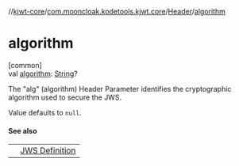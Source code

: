 //[kjwt-core](../../../index.md)/[com.mooncloak.kodetools.kjwt.core](../index.md)/[Header](index.md)/[algorithm](algorithm.md)

# algorithm

[common]\
val [algorithm](algorithm.md): [String](https://kotlinlang.org/api/latest/jvm/stdlib/kotlin/-string/index.html)?

The &quot;alg&quot; (algorithm) Header Parameter identifies the cryptographic algorithm used to secure the JWS.

Value defaults to `null`.

#### See also

| | |
|---|---|
|  | [JWS Definition](https://datatracker.ietf.org/doc/html/rfc7515#section-4.1.1) |
